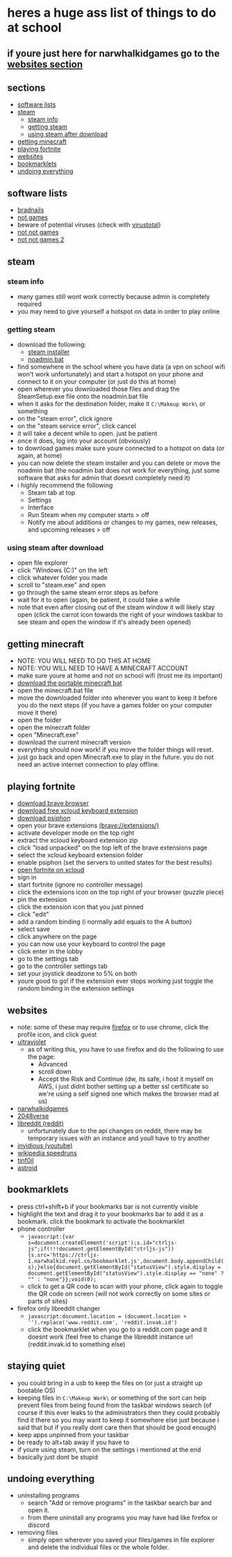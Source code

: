 <!-- ayo why you readin the md file -->
# heres a huge ass list of things to do at school
## if youre just here for narwhalkidgames go to the [websites section](https://github.com/NarwhalKid/school/blob/main/README.md#websites)

## sections
 - [software lists](https://github.com/NarwhalKid/school/blob/main/README.md#software-lists)
 - [steam](https://github.com/NarwhalKid/school/blob/main/README.md#steam)
   - [steam info](https://github.com/NarwhalKid/school/blob/main/README.md#steam-info)
   - [getting steam](https://github.com/NarwhalKid/school/blob/main/README.md#steam-info)
   - [using steam after download](https://github.com/NarwhalKid/school/blob/main/README.md#using-steam-after-download)
 - [getting minecraft](https://github.com/NarwhalKid/school/blob/main/README.md#getting-minecraft)
 - [playing fortnite](https://github.com/NarwhalKid/school/blob/main/README.md#playing-fortnite)
 - [websites](https://github.com/NarwhalKid/school/blob/main/README.md#websites)
 - [bookmarklets](https://github.com/NarwhalKid/school/blob/main/README.md#bookmarklets)
 - [undoing everything](https://github.com/NarwhalKid/school/blob/main/README.md#undoing-everything)

## software lists
- [bradnails](https://github.com/Project-Bradnails/Bradnails/blob/main/Software/software-list.md)
- [not games](https://drive.google.com/drive/folders/1Fa0E3128_Fq0UTCtHmctLFYdK7BNsH0O)
 - beware of potential viruses (check with [virustotal](https://www.virustotal.com/gui/home/upload))
- [not not games](https://drive.google.com/drive/folders/1nlkkL7v-DCVnzwbaOVpBm_wvDE1bWpdE)
- [not not games 2](https://hcps365-my.sharepoint.com/:f:/g/personal/williamjellig_student_hcps_org/Ehu33J3zmJ1JiuVQwk7MnqsBMEnFRHYfLX91e8cf6JAClw?e=zu5Kzp)

## steam

### steam info
 - many games still wont work correctly because admin is completely required
 - you may need to give yourself a hotspot on data in order to play online

### getting steam
 - download the following:
   - [steam installer](https://drive.google.com/file/d/1KSBxzdQcd3LRzFaigYG-ANRrFuSc_cMx/view?usp=drive_link)
   - [noadmin.bat](https://drive.google.com/file/d/1WAmmjmAF-gHeVggQKARxvg-lPbWAknOc/view?usp=share_link)
 - find somewhere in the school where you have data (a vpn on school wifi won't work unfortunately) and start a hotspot on your phone and connect to it on your computer (or just do this at home)
 - open wherever you downloaded those files and drag the SteamSetup.exe file onto the noadmin.bat file
 - when it asks for the destination folder, make it `C:\Makeup Work\` or something
 - on the "steam error", click ignore
 - on the "steam service error", click cancel
 - it will take a decent while to open. just be patient
 - once it does, log into your account (obviously)
 - to download games make sure youre connected to a hotspot on data (or again, at home)
 - you can now delete the steam installer and you can delete or move the noadmin bat (the noadmin bat does not work for everything, just some software that asks for admin that doesnt completely need it)
 - i highly recommend the following
   - Steam tab at top
   - Settings
   - Interface
   - Run Steam when my computer starts > off
   - Notify me about additions or changes to my games, new releases, and upcoming releases > off

### using steam after download
 - open file explorer
 - click "Windows (C:)" on the left
 - click whatever folder you made
 - scroll to "steam.exe" and open
 - go through the same steam error steps as before
 - wait for it to open (again, be patient, it could take a while
 - note that even after closing out of the steam window it will likely stay open (click the carrot icon towards the right of your windows taskbar to see steam and open the window if it's already been opened)

## getting minecraft
 - NOTE: YOU WILL NEED TO DO THIS AT HOME
 - NOTE: YOU WILL NEED TO HAVE A MINECRAFT ACCOUNT
 - make sure youre at home and not on school wifi (trust me its important)
 - [download the portable minecraft bat](https://github.com/NarwhalKid/school/blob/main/README.md#using-steam-after-download)
 - open the minecraft.bat file
 - move the downloaded folder into wherever you want to keep it before you do the next steps (if you have a games folder on your computer move it there)
 - open the folder
 - open the minecraft folder
 - open "Minecraft.exe"
 - download the current minecraft version
 - everything should now work! if you move the folder things will reset.
 - just go back and open Minecraft.exe to play in the future. you do not need an active internet connection to play offline.

## playing fortnite
 - [download brave browser](https://drive.google.com/file/d/1y103_VbBivKIRq6lEZrKgHeDIz9A05-g/view?usp=drive_link)
 - [download free xcloud keyboard extension](https://drive.google.com/file/d/1TlhGkdojQ7bZ4bI2IOoJaB-YMAVaRDzV/view?usp=drive_link)
 - [download psiphon](https://drive.google.com/file/d/1XGdbzMZSxxO9t3qiNkBbedwiPcLjTREU/view?usp=drive_link)
 - open your brave extensions [(brave://extensions/)](brave://extensions/)
 - activate developer mode on the top right
 - extract the xcloud keyboard extension zip
 - click "load unpacked" on the top left of the brave extensions page
 - select the xcloud keyboard extension folder
 - enable psiphon (set the servers to united states for the best results)
 - [open fortnite on xcloud](https://www.xbox.com/en-US/play/games/fortnite/BT5P2X999VH2)
 - sign in
 - start fortnite (ignore no controller message)
 - click the extensions icon on the top right of your browser (puzzle piece)
 - pin the extension
 - click the extension icon that you just pinned
 - click "edit"
 - add a random binding (i normally add equals to the A button)
 - select save
 - click anywhere on the page
 - you can now use your keyboard to control the page
 - click enter in the lobby
 - go to the settings tab
 - go to the controller settings tab
 - set your joystick deadzone to 5% on both
 - youre good to go! if the extension ever stops working just toggle the random binding in the extension settings

## websites
 - note: some of these may require [firefox](https://drive.google.com/file/d/1OyuoQn3aPxvrOcomx2o5sIKXriLcAa72/view?usp=share_link) or to use chrome, click the profile icon, and click guest
 - [ultraviolet](https://54.167.87.46/)
   - as of writing this, you have to use firefox and do the following to use the page:
     - Advanced
     - scroll down
     - Accept the Risk and Continue (dw, its safe, i host it myself on AWS, i just didnt bother setting up a better ssl certificate so we're using a self signed one which makes the browser mad at us)
  - [narwhalkidgames](https://narwhalkidgames5.narwhalkid.repl.co/)
  - [2048verse](https://2048verse.com/)
  - [libreddit (reddit)](https://github.com/libreddit/libreddit-instances/blob/master/instances.md)
    - unfortunately due to the api changes on reddit, there may be temporary issues with an instance and youll have to try another
  - [invidious (youtube)](https://api.invidious.io/)
  - [wikipedia speedruns](https://wikispeedruns.com/)
  - [tinf0il](https://gfcbnfhxrgn.tinf0il.tech/proxy.html)
  - [astroid](https://astroid.jib.ar/worksheets/index.html)

 ## bookmarklets
  - press ctrl+shift+b if your bookmarks bar is not currently visible
  - highlight the text and drag it to your bookmarks bar to add it as a bookmark. click the bookmark to activate the bookmarklet
  - phone controller
    - `javascript:{var s=document.createElement('script');s.id="ctrljs-js";if(!!!document.getElementById("ctrljs-js")){s.src='https://ctrljs-1.narwhalkid.repl.co/bookmarklet.js',document.body.appendChild(s);}else{document.getElementById("statusView").style.display = document.getElementById("statusView").style.display == "none" ? "" : "none"}};void(0);`
    - click to get a QR code to scan with your phone, click again to toggle the QR code on screen (will not work correctly on some sites or parts of sites)
  - firefox only libreddit changer
    - `javascript:document.location = (document.location + '').replace('www.reddit.com', 'reddit.invak.id')`
    - click the bookmarklet when you go to a reddit.com page and it doesnt work (feel free to change the libreddit instance url (reddit.invak.id to something else)
   
  ## staying quiet
   - you could bring in a usb to keep the files on (or just a straight up bootable OS)
   - keeping files in `C:\Makeup Work\` or something of the sort can help prevent files from being found from the taskbar windows search (of course if this ever leaks to the administrators then they could probably find it there so you may want to keep it somewhere else just because i said that but if you really dont care then that should be good enough)
   - keep apps unpinned from your taskbar
   - be ready to alt+tab away if you have to
   - if youre using steam, turn on the settings i mentioned at the end
   - basically just dont be stupid

## undoing everything
 - uninstalling programs
   - search "Add or remove programs" in the taskbar search bar and open it.
   - from there uninstall any programs you may have had like firefox or discord
 - removing files
   - simply open wherever you saved your files/games in file explorer and delete the individual files or the whole folder.
